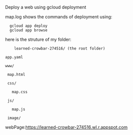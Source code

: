 Deploy a web using gcloud deployment 

map.log shows the commands of deployment using:

      gcloud app deploy
      gcloud app browse

here is the struture of my folder:

    
		learned-crowbar-274516/ (the root folder)

    app.yaml 
   
    www/
   
     map.html
    
     css/
     
       map.css
       
     js/
     
       map.js
       
     image/
     
	
webPage:https://learned-crowbar-274516.wl.r.appspot.com
